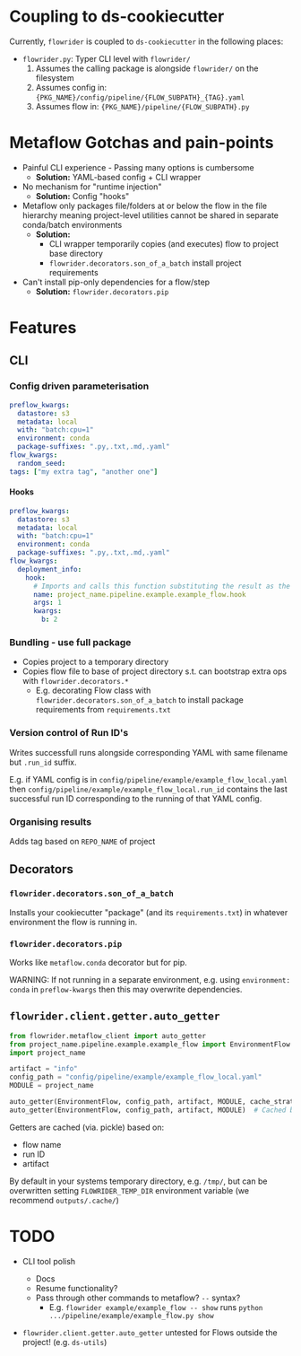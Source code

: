 # Coupling to ds-cookiecutter

Currently, `flowrider` is coupled to `ds-cookiecutter` in the following places:

- `flowrider.py`: Typer CLI level with `flowrider/`
  1. Assumes the calling package is alongside `flowrider/` on the filesystem
  2. Assumes config in: `{PKG_NAME}/config/pipeline/{FLOW_SUBPATH}_{TAG}.yaml`
  3. Assumes flow in: `{PKG_NAME}/pipeline/{FLOW_SUBPATH}.py`

# Metaflow Gotchas and pain-points

- Painful CLI experience - Passing many options is cumbersome
  - **Solution:** YAML-based config + CLI wrapper
- No mechanism for "runtime injection"
  - **Solution:** Config "hooks"
- Metaflow only packages file/folders at or below the flow in the file hierarchy meaning project-level utilities cannot be shared in separate conda/batch environments
  - **Solution:**
    - CLI wrapper temporarily copies (and executes) flow to project base directory
    - `flowrider.decorators.son_of_a_batch` install project requirements
- Can't install pip-only dependencies for a flow/step
  - **Solution:** `flowrider.decorators.pip`

# Features

## CLI

### Config driven parameterisation

```yaml
preflow_kwargs:
  datastore: s3
  metadata: local
  with: "batch:cpu=1"
  environment: conda
  package-suffixes: ".py,.txt,.md,.yaml"
flow_kwargs:
  random_seed:
tags: ["my extra tag", "another one"]
```

#### Hooks

```yaml
preflow_kwargs:
  datastore: s3
  metadata: local
  with: "batch:cpu=1"
  environment: conda
  package-suffixes: ".py,.txt,.md,.yaml"
flow_kwargs:
  deployment_info:
    hook:
      # Imports and calls this function substituting the result as the value of `deployment_info`
      name: project_name.pipeline.example.example_flow.hook
      args: 1
      kwargs:
        b: 2
```

### Bundling - use full package

- Copies project to a temporary directory
- Copies flow file to base of project directory s.t. can bootstrap extra ops with `flowrider.decorators.*`
  - E.g. decorating Flow class with `flowrider.decorators.son_of_a_batch` to install package requirements from `requirements.txt`

### Version control of Run ID's

Writes successfull runs alongside corresponding YAML with same filename but `.run_id` suffix.

E.g. if YAML config is in `config/pipeline/example/example_flow_local.yaml` then `config/pipeline/example/example_flow_local.run_id` contains the last successful run ID corresponding to the running of that YAML config.

### Organising results

Adds tag based on `REPO_NAME` of project

## Decorators

### `flowrider.decorators.son_of_a_batch`

Installs your cookiecutter "package" (and its `requirements.txt`) in whatever environment the flow is running in.

### `flowrider.decorators.pip`

Works like `metaflow.conda` decorator but for pip.

WARNING: If not running in a separate environment, e.g. using `environment: conda` in `preflow-kwargs` then this may overwrite dependencies.

## `flowrider.client.getter.auto_getter`

```python
from flowrider.metaflow_client import auto_getter
from project_name.pipeline.example.example_flow import EnvironmentFlow
import project_name

artifact = "info"
config_path = "config/pipeline/example/example_flow_local.yaml"
MODULE = project_name

auto_getter(EnvironmentFlow, config_path, artifact, MODULE, cache_strategy=None)  # No caching
auto_getter(EnvironmentFlow, config_path, artifact, MODULE)  # Cached by default with `flowrider.cache.cache_getter_fn`
```

Getters are cached (via. pickle) based on:

- flow name
- run ID
- artifact

By default in your systems temporary directory, e.g. `/tmp/`, but can be overwritten setting `FLOWRIDER_TEMP_DIR` environment variable (we recommend `outputs/.cache/`)

# TODO

- CLI tool polish

  - Docs
  - Resume functionality?
  - Pass through other commands to metaflow? `--` syntax?
    - E.g. `flowrider example/example_flow -- show` runs `python .../pipeline/example/example_flow.py show`

- `flowrider.client.getter.auto_getter` untested for Flows outside the project! (e.g. `ds-utils`)
